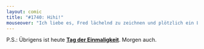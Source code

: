 ```yaml
---
layout: comic
title: "#1740: Hihi!"
mouseover: "Ich liebe es, Fred lächelnd zu zeichnen und plötzlich ein Lächeln auf meinem eigenen Gesicht zu finden."
---
```


P.S.:
Übrigens ist heute <a href="http://www.fonflatter.de/kalender"><strong>Tag der Einmaligkeit</strong></a>.
Morgen auch.
